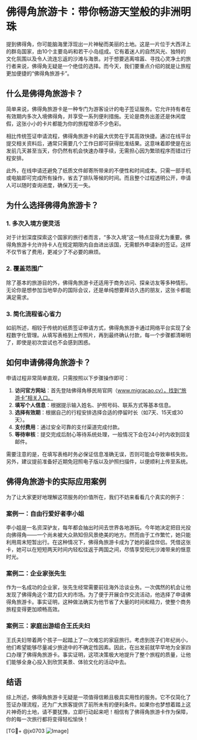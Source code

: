 # 佛得角旅游卡：带你畅游天堂般的非洲明珠

提到佛得角，你可能脑海里浮现出一片神秘而美丽的土地。这是一片位于大西洋上的群岛国家，由10个主要岛屿和若干小岛组成。它有着迷人的自然风光、独特的文化氛围以及令人流连忘返的沙滩与海景。对于想要逃离喧嚣、寻找心灵净土的旅行者来说，佛得角无疑是一个绝佳的选择。而今天，我们要重点介绍的就是让旅程更加便捷的“佛得角旅游卡”。

## 什么是佛得角旅游卡？

简单来说，佛得角旅游卡是一种专门为游客设计的电子签证服务。它允许持有者在有效期内多次入境佛得角，并享受一系列便利措施。无论是商务出差还是休闲度假，这张小小的卡片都能为你的旅程增添不少色彩。

相比传统签证申请流程，佛得角旅游卡的最大优势在于其高效快捷。通过在线平台提交相关资料后，通常只需要几个工作日即可获得批准结果。这意味着即使是在出发前几天甚至当天，你仍然有机会快速办理手续，无需担心因为繁琐程序而错过行程安排。

此外，在线申请还避免了纸质文件邮寄所带来的不便性和时间成本。只需一部手机或电脑即可完成所有操作，省去了排队等候的时间。而且整个过程透明公开，申请人可以随时查询进度，确保万无一失。

## 为什么选择佛得角旅游卡？

### 1. 多次入境方便灵活
对于计划深度探索这个国家的旅行者而言，“多次入境”这一特点显得尤为重要。佛得角旅游卡允许持卡人在规定期限内自由进出该国，无需额外申请新的签证。这样不仅节省了费用，更减少了不必要的麻烦。

### 2. 覆盖范围广
除了基本的旅游目的外，佛得角旅游卡还适用于商务访问、探亲访友等多种情形。无论你是想参加当地举办的国际会议，还是单纯想要拜访久违的朋友，这张卡都能满足需求。

### 3. 简化流程省心省力
如前所述，相较于传统的纸质签证申请方式，佛得角旅游卡通过网络平台实现了全程数字化管理。从填写表格到上传照片，再到最终确认付款，每一个步骤都清晰明了，即使是初次尝试也不会感到困惑。

## 如何申请佛得角旅游卡？

申请过程非常简单直观，只需按照以下步骤操作即可：

1. **访问官方网站**：首先登陆佛得角移民局官网（www.migracao.cv），找到“旅游卡”相关入口。
2. **填写个人信息**：根据提示输入姓名、护照号码、联系方式等基本信息。
3. **选择有效期**：根据自己的行程安排选择合适的停留时长（如7天、15天或30天）。
4. **支付费用**：通过安全可靠的支付渠道完成付款。
5. **等待审核**：提交完成后耐心等待系统处理，一般情况下会在24小时内收到回复邮件。

需要注意的是，在填写表格时务必保证信息准确无误，否则可能会导致审核失败。另外，建议提前准备好近期免冠照电子版以及护照扫描件，以便顺利上传至系统。

## 佛得角旅游卡的实际应用案例

为了让大家更好地理解这项服务的价值所在，我们不妨来看看几个真实的例子：

### 案例一：自由行爱好者李小姐
李小姐是一名资深驴友，每年都会抽出时间去世界各地游玩。今年她决定把目光投向佛得角——一个尚未被大众熟知但风景绝美的地方。然而由于工作繁忙，她只能利用周末短暂出行。在这种情况下，佛得角旅游卡成为了她的最佳伴侣。凭借这张卡，她可以在短短两天时间内轻松往返于两国之间，尽情享受阳光沙滩带来的惬意时光。

### 案例二：企业家张先生
作为一名成功的企业家，张先生经常需要前往海外洽谈业务。一次偶然的机会让他发现了佛得角这个潜力巨大的市场。为了便于开展合作交流活动，他选择了申请佛得角旅游卡。事实证明，这种做法确实为他节省了大量的时间和精力，使整个商务旅程变得更加顺畅高效。

### 案例三：家庭出游组合王氏夫妇
王氏夫妇带着两个孩子一起踏上了一次难忘的家庭旅行。考虑到孩子们年纪尚小，他们希望能够尽量减少旅途中的不确定性因素。因此，在出发前就早早地为全家四口办理了佛得角旅游卡。事实证明，这项决策极大地提升了整个旅程的质量，让他们能够全身心投入到欣赏美景、体验文化的活动中去。

## 结语

综上所述，佛得角旅游卡无疑是一项值得信赖且极具实用性的服务。它不仅简化了签证办理流程，还为广大旅客提供了前所未有的便利条件。如果你也梦想着踏上这片神奇的土地，请不要犹豫，立即行动起来吧！相信有了佛得角旅游卡作为保障，你的每一次旅行都将变得轻松愉快！

[TG💪+ @jx0703 ![Image](https://github.com/user-attachments/assets/dbca1d08-cadb-493c-b0ec-ad6f7a83f270)]